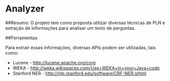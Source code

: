# Analyzer

##Resumo:
O projeto tem como proposta utilizar diversas técnicas de PLN e extração de informações para analisar um texto de perguntas.

##Ferramentas

Para extrair essas informações, diversas APIs podem ser utilizadas, tais como:
  - Lucene - http://lucene.apache.org/core
  - WEKA - http://weka.wikispaces.com/Use+WEKA+in+your+Java+code 
  - Stanford NER - http://nlp.stanford.edu/software/CRF-NER.shtml
